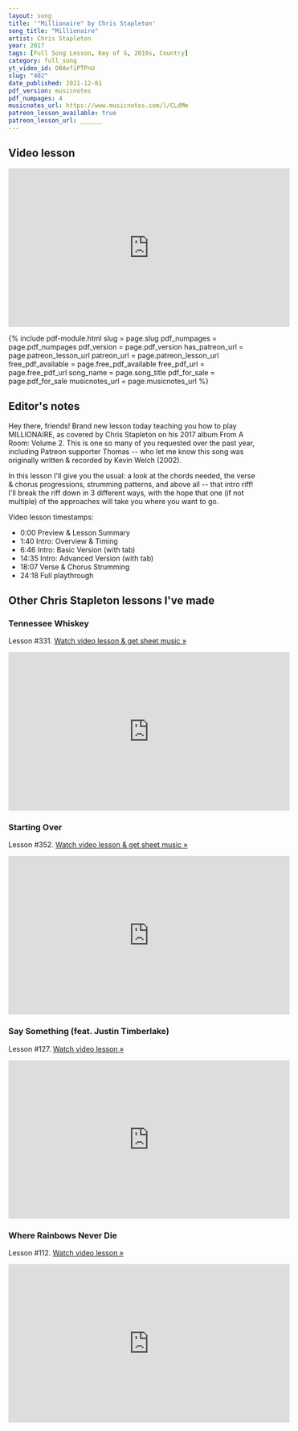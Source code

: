 ```yaml
---
layout: song
title: '"Millionaire" by Chris Stapleton'
song_title: "Millionaire"
artist: Chris Stapleton
year: 2017
tags: [Full Song Lesson, Key of G, 2010s, Country]
category: full_song
yt_video_id: O0AxfiPTPnU
slug: "402"
date_published: 2021-12-01
pdf_version: musicnotes
pdf_numpages: 4
musicnotes_url: https://www.musicnotes.com/l/CLdMm
patreon_lesson_available: true
patreon_lesson_url: ______
---
```


## Video lesson

<iframe width="560" height="315" src="https://www.youtube.com/embed/{{page.yt_video_id}}" frameborder="0" allow="accelerometer; autoplay; encrypted-media; gyroscope; picture-in-picture" allowfullscreen></iframe>

{% include pdf-module.html slug = page.slug pdf_numpages = page.pdf_numpages pdf_version = page.pdf_version has_patreon_url = page.patreon_lesson_url patreon_url = page.patreon_lesson_url free_pdf_available = page.free_pdf_available free_pdf_url = page.free_pdf_url song_name = page.song_title pdf_for_sale = page.pdf_for_sale musicnotes_url = page.musicnotes_url %}

## Editor's notes

Hey there, friends! Brand new lesson today teaching you how to play MILLIONAIRE, as covered by Chris Stapleton on his 2017 album From A Room: Volume 2. This is one so many of you requested over the past year, including Patreon supporter Thomas -- who let me know this song was originally written & recorded by Kevin Welch (2002).

In this lesson I'll give you the usual: a look at the chords needed, the verse & chorus progressions, strumming patterns, and above all -- that intro riff! I'll break the riff down in 3 different ways, with the hope that one (if not multiple) of the approaches will take you where you want to go.

Video lesson timestamps:

- 0:00 Preview & Lesson Summary
- 1:40 Intro: Overview & Timing
- 6:46 Intro: Basic Version (with tab)
- 14:35 Intro: Advanced Version (with tab)
- 18:07 Verse & Chorus Strumming
- 24:18 Full playthrough

## Other Chris Stapleton lessons I've made

### Tennessee Whiskey

Lesson #331. [Watch video lesson & get sheet music »](/lessons/331)

<iframe width="560" height="315" src="https://www.youtube.com/embed/DuCGgGYEvz4" frameborder="0" allow="accelerometer; autoplay; encrypted-media; gyroscope; picture-in-picture" allowfullscreen></iframe>

### Starting Over

Lesson #352. [Watch video lesson & get sheet music »](/lessons/352)

<iframe width="560" height="315" src="https://www.youtube.com/embed/S1s8uI-GnOk" frameborder="0" allow="accelerometer; autoplay; encrypted-media; gyroscope; picture-in-picture" allowfullscreen></iframe>

### Say Something (feat. Justin Timberlake)

Lesson #127. [Watch video lesson »](/lessons/127)

<iframe width="560" height="315" src="https://www.youtube.com/embed/4gByzn1LrHQ" frameborder="0" allow="accelerometer; autoplay; encrypted-media; gyroscope; picture-in-picture" allowfullscreen></iframe>

### Where Rainbows Never Die

Lesson #112. [Watch video lesson »](/lessons/112)

<iframe width="560" height="315" src="https://www.youtube.com/embed/iHutof1EDm0" frameborder="0" allow="accelerometer; autoplay; encrypted-media; gyroscope; picture-in-picture" allowfullscreen></iframe>
